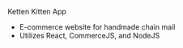 Ketten Kitten App

- E-commerce website for handmade chain mail 
- Utilizes React, CommerceJS, and NodeJS